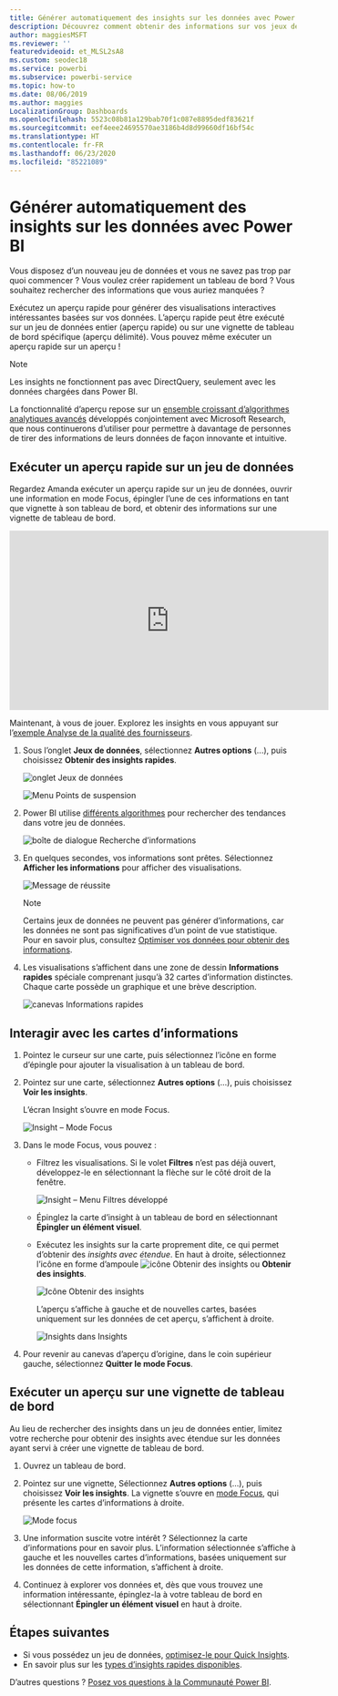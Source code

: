 ```yaml
---
title: Générer automatiquement des insights sur les données avec Power BI
description: Découvrez comment obtenir des informations sur vos jeux de données et vignettes de tableaux de bord.
author: maggiesMSFT
ms.reviewer: ''
featuredvideoid: et_MLSL2sA8
ms.custom: seodec18
ms.service: powerbi
ms.subservice: powerbi-service
ms.topic: how-to
ms.date: 08/06/2019
ms.author: maggies
LocalizationGroup: Dashboards
ms.openlocfilehash: 5523c08b81a129bab70f1c087e8895dedf83621f
ms.sourcegitcommit: eef4eee24695570ae3186b4d8d99660df16bf54c
ms.translationtype: HT
ms.contentlocale: fr-FR
ms.lasthandoff: 06/23/2020
ms.locfileid: "85221089"
---
```

# <a name="generate-data-insights-automatically-with-power-bi"></a>Générer automatiquement des insights sur les données avec Power BI
Vous disposez d’un nouveau jeu de données et vous ne savez pas trop par quoi commencer ?  Vous voulez créer rapidement un tableau de bord ?  Vous souhaitez rechercher des informations que vous auriez manquées ?

Exécutez un aperçu rapide pour générer des visualisations interactives intéressantes basées sur vos données. L’aperçu rapide peut être exécuté sur un jeu de données entier (aperçu rapide) ou sur une vignette de tableau de bord spécifique (aperçu délimité). Vous pouvez même exécuter un aperçu rapide sur un aperçu !

> [!NOTE]
> Les insights ne fonctionnent pas avec DirectQuery, seulement avec les données chargées dans Power BI.
> 

La fonctionnalité d’aperçu repose sur un [ensemble croissant d’algorithmes analytiques avancés](../consumer/end-user-insight-types.md) développés conjointement avec Microsoft Research, que nous continuerons d’utiliser pour permettre à davantage de personnes de tirer des informations de leurs données de façon innovante et intuitive.

## <a name="run-quick-insights-on-a-dataset"></a>Exécuter un aperçu rapide sur un jeu de données
Regardez Amanda exécuter un aperçu rapide sur un jeu de données, ouvrir une information en mode Focus, épingler l’une de ces informations en tant que vignette à son tableau de bord, et obtenir des informations sur une vignette de tableau de bord.

<iframe width="560" height="315" src="https://www.youtube.com/embed/et_MLSL2sA8" frameborder="0" allowfullscreen></iframe>


Maintenant, à vous de jouer. Explorez les insights en vous appuyant sur l’[exemple Analyse de la qualité des fournisseurs](sample-supplier-quality.md).

1. Sous l’onglet **Jeux de données**, sélectionnez **Autres options** (...), puis choisissez **Obtenir des insights rapides**.
   
    ![onglet Jeux de données](media/service-insights/power-bi-ellipses.png)
   
    ![Menu Points de suspension](media/service-insights/power-bi-tab.png)
2. Power BI utilise [différents algorithmes](../consumer/end-user-insight-types.md) pour rechercher des tendances dans votre jeu de données.
   
    ![boîte de dialogue Recherche d’informations](media/service-insights/pbi_autoinsightssearching.png)
3. En quelques secondes, vos informations sont prêtes.  Sélectionnez **Afficher les informations** pour afficher des visualisations.
   
    ![Message de réussite](media/service-insights/pbi_autoinsightsuccess.png)
   
    > [!NOTE]
    > Certains jeux de données ne peuvent pas générer d’informations, car les données ne sont pas significatives d’un point de vue statistique.  Pour en savoir plus, consultez [Optimiser vos données pour obtenir des informations](service-insights-optimize.md).
    > 
    
4. Les visualisations s’affichent dans une zone de dessin **Informations rapides** spéciale comprenant jusqu’à 32 cartes d’information distinctes. Chaque carte possède un graphique et une brève description.
   
    ![canevas Informations rapides](media/service-insights/power-bi-insights.png)

## <a name="interact-with-the-insight-cards"></a>Interagir avec les cartes d’informations

1. Pointez le curseur sur une carte, puis sélectionnez l’icône en forme d’épingle pour ajouter la visualisation à un tableau de bord.

2. Pointez sur une carte, sélectionnez **Autres options** (...), puis choisissez **Voir les insights**. 

    L’écran Insight s’ouvre en mode Focus.
   
    ![Insight – Mode Focus](media/service-insights/power-bi-insight-focus.png)
3. Dans le mode Focus, vous pouvez :
   
   * Filtrez les visualisations. Si le volet **Filtres** n’est pas déjà ouvert, développez-le en sélectionnant la flèche sur le côté droit de la fenêtre.

       ![Insight – Menu Filtres développé](media/service-insights/power-bi-insights-filter-new.png)
   * Épinglez la carte d’insight à un tableau de bord en sélectionnant **Épingler un élément visuel**.
   * Exécutez les insights sur la carte proprement dite, ce qui permet d’obtenir des *insights avec étendue*. En haut à droite, sélectionnez l’icône en forme d’ampoule ![icône Obtenir des insights](media/service-insights/power-bi-bulb-icon.png) ou **Obtenir des insights**.
     
       ![Icône Obtenir des insights](media/service-insights/pbi-autoinsights-tile.png)
     
     L’aperçu s’affiche à gauche et de nouvelles cartes, basées uniquement sur les données de cet aperçu, s’affichent à droite.
     
       ![Insights dans Insights](media/service-insights/power-bi-insights-on-insights-new.png)
4. Pour revenir au canevas d’aperçu d’origine, dans le coin supérieur gauche, sélectionnez **Quitter le mode Focus**.

## <a name="run-insights-on-a-dashboard-tile"></a>Exécuter un aperçu sur une vignette de tableau de bord
Au lieu de rechercher des insights dans un jeu de données entier, limitez votre recherche pour obtenir des insights avec étendue sur les données ayant servi à créer une vignette de tableau de bord. 

1. Ouvrez un tableau de bord.
2. Pointez sur une vignette, Sélectionnez **Autres options** (...), puis choisissez **Voir les insights**. La vignette s’ouvre en [mode Focus](../consumer/end-user-focus.md), qui présente les cartes d’informations à droite.    
   
    ![Mode focus](media/service-insights/pbi-insights-tile.png)    
3. Une information suscite votre intérêt ? Sélectionnez la carte d’informations pour en savoir plus. L’information sélectionnée s’affiche à gauche et les nouvelles cartes d’informations, basées uniquement sur les données de cette information, s’affichent à droite.    
4. Continuez à explorer vos données et, dès que vous trouvez une information intéressante, épinglez-la à votre tableau de bord en sélectionnant **Épingler un élément visuel** en haut à droite.

## <a name="next-steps"></a>Étapes suivantes
- Si vous possédez un jeu de données, [optimisez-le pour Quick Insights](service-insights-optimize.md).
- En savoir plus sur les [types d’insights rapides disponibles](../consumer/end-user-insight-types.md).

D’autres questions ? [Posez vos questions à la Communauté Power BI](https://community.powerbi.com/).
